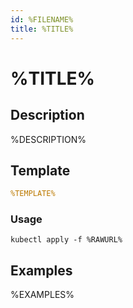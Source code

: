 ```yaml
---
id: %FILENAME%
title: %TITLE%
---
```


# %TITLE%

## Description
%DESCRIPTION%

## Template
```yaml
%TEMPLATE%
```

### Usage
```shell
kubectl apply -f %RAWURL%
```
## Examples
%EXAMPLES%